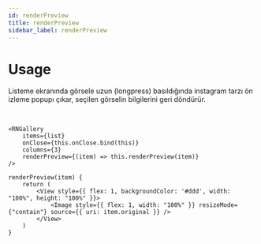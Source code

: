```yaml
---
id: renderPreview
title: renderPreview
sidebar_label: renderPreview
---
```


# Usage
Listeme ekranında görsele uzun (longpress) basıldığında instagram tarzı ön izleme popupı çıkar, seçilen görselin bilgilerini geri döndürür.

<br/>

```
<RNGallery
	items={list}
	onClose={this.onClose.bind(this)}
	columns={3}
	renderPreview={(item) => this.renderPreview(item)}
/>

renderPreview(item) {
	return (
		<View style={{ flex: 1, backgroundColor: '#ddd', width: "100%", height: "100%" }}>
			<Image style={{ flex: 1, width: "100%" }} resizeMode={"contain"} source={{ uri: item.original }} />
		</View>
	)
}
```
